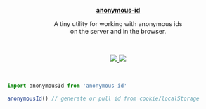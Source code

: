 <p align="center">
  <a href="#"><strong>anonymous-id</strong></a>
</p>

<p align="center">
  A tiny utility for working with anonymous ids<br/>
  on the server and in the browser.
</p>
<br/>

<p align="center">
  <a href="https://unpkg.com/anonymous-id/dist/anonymous-id.min.js">
    <img src="https://img.badgesize.io/https://unpkg.com/anonymous-id/dist/anonymous-id.min.js?compression=gzip&amp;label=anonymous--id">
  </a>
  <a href="./package.json">
    <img src="https://img.shields.io/npm/v/anonymous-id.svg?maxAge=3600&label=anonymous-id&colorB=007ec6">
  </a>
</p>
<br/>

```javascript
import anonymousId from 'anonymous-id'

anonymousId() // generate or pull id from cookie/localStorage
```
